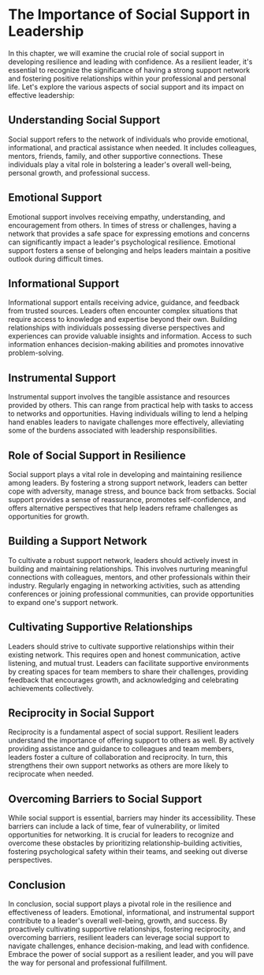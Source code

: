 The Importance of Social Support in Leadership
=========================================================

In this chapter, we will examine the crucial role of social support in developing resilience and leading with confidence. As a resilient leader, it's essential to recognize the significance of having a strong support network and fostering positive relationships within your professional and personal life. Let's explore the various aspects of social support and its impact on effective leadership:

Understanding Social Support
----------------------------

Social support refers to the network of individuals who provide emotional, informational, and practical assistance when needed. It includes colleagues, mentors, friends, family, and other supportive connections. These individuals play a vital role in bolstering a leader's overall well-being, personal growth, and professional success.

Emotional Support
-----------------

Emotional support involves receiving empathy, understanding, and encouragement from others. In times of stress or challenges, having a network that provides a safe space for expressing emotions and concerns can significantly impact a leader's psychological resilience. Emotional support fosters a sense of belonging and helps leaders maintain a positive outlook during difficult times.

Informational Support
---------------------

Informational support entails receiving advice, guidance, and feedback from trusted sources. Leaders often encounter complex situations that require access to knowledge and expertise beyond their own. Building relationships with individuals possessing diverse perspectives and experiences can provide valuable insights and information. Access to such information enhances decision-making abilities and promotes innovative problem-solving.

Instrumental Support
--------------------

Instrumental support involves the tangible assistance and resources provided by others. This can range from practical help with tasks to access to networks and opportunities. Having individuals willing to lend a helping hand enables leaders to navigate challenges more effectively, alleviating some of the burdens associated with leadership responsibilities.

Role of Social Support in Resilience
------------------------------------

Social support plays a vital role in developing and maintaining resilience among leaders. By fostering a strong support network, leaders can better cope with adversity, manage stress, and bounce back from setbacks. Social support provides a sense of reassurance, promotes self-confidence, and offers alternative perspectives that help leaders reframe challenges as opportunities for growth.

Building a Support Network
--------------------------

To cultivate a robust support network, leaders should actively invest in building and maintaining relationships. This involves nurturing meaningful connections with colleagues, mentors, and other professionals within their industry. Regularly engaging in networking activities, such as attending conferences or joining professional communities, can provide opportunities to expand one's support network.

Cultivating Supportive Relationships
------------------------------------

Leaders should strive to cultivate supportive relationships within their existing network. This requires open and honest communication, active listening, and mutual trust. Leaders can facilitate supportive environments by creating spaces for team members to share their challenges, providing feedback that encourages growth, and acknowledging and celebrating achievements collectively.

Reciprocity in Social Support
-----------------------------

Reciprocity is a fundamental aspect of social support. Resilient leaders understand the importance of offering support to others as well. By actively providing assistance and guidance to colleagues and team members, leaders foster a culture of collaboration and reciprocity. In turn, this strengthens their own support networks as others are more likely to reciprocate when needed.

Overcoming Barriers to Social Support
-------------------------------------

While social support is essential, barriers may hinder its accessibility. These barriers can include a lack of time, fear of vulnerability, or limited opportunities for networking. It is crucial for leaders to recognize and overcome these obstacles by prioritizing relationship-building activities, fostering psychological safety within their teams, and seeking out diverse perspectives.

Conclusion
----------

In conclusion, social support plays a pivotal role in the resilience and effectiveness of leaders. Emotional, informational, and instrumental support contribute to a leader's overall well-being, growth, and success. By proactively cultivating supportive relationships, fostering reciprocity, and overcoming barriers, resilient leaders can leverage social support to navigate challenges, enhance decision-making, and lead with confidence. Embrace the power of social support as a resilient leader, and you will pave the way for personal and professional fulfillment.
